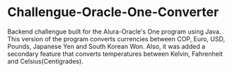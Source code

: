 # Challengue-Oracle-One-Converter
Backend challengue built for the Alura-Oracle's One program using Java. This version of the program converts currencies between COP, Euro, USD, Pounds, Japanese Yen and South Korean Won. Also, it was added a secondary feature that converts temperatures between Kelvin, Fahrenheit and Celsius(Centigrades).

